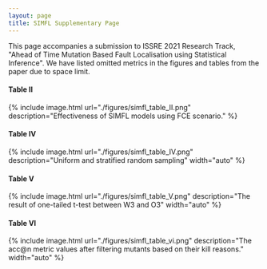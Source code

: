 ```yaml
---
layout: page
title: SIMFL Supplementary Page
---
```


This page accompanies a submission to ISSRE 2021 Research Track, "Ahead of Time Mutation Based Fault Localisation using Statistical Inference". We have listed omitted metrics in the figures and tables from the paper due to space limit.

#### Table II
{% include image.html url="./figures/simfl_table_II.png" description="Effectiveness of SIMFL models using FCE scenario." %}

#### Table IV
{% include image.html url="./figures/simfl_table_IV.png" description="Uniform and stratified random sampling" width="auto" %}

#### Table V
{% include image.html url="./figures/simfl_table_V.png" description="The result of one-tailed t-test between W3 and O3" width="auto" %}

#### Table VI
{% include image.html url="./figures/simfl_table_vi.png" description="The acc@n metric values after filtering mutants based on their kill reasons." width="auto" %}
